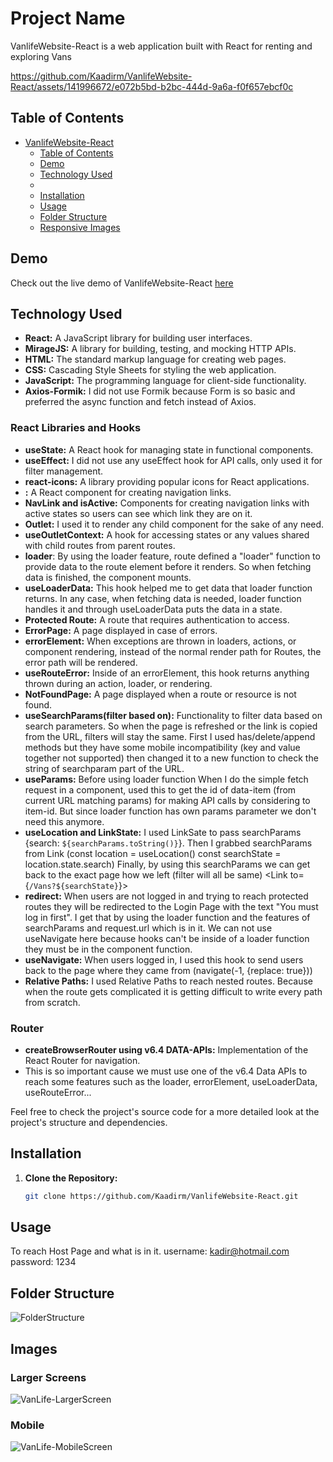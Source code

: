 # Project Name

VanlifeWebsite-React is a web application built with React for renting and exploring Vans

https://github.com/Kaadirm/VanlifeWebsite-React/assets/141996672/e072b5bd-b2bc-444d-9a6a-f0f657ebcf0c

## Table of Contents

- [VanlifeWebsite-React](#vanlifewebsite-react)
  - [Table of Contents](#table-of-contents)
  - [Demo](#demo)
  - [Technology Used](#technology-used)
  - [](#)
  - [Installation](#installation)
  - [Usage](#usage)
  - [Folder Structure](#folder-structure)
  - [Responsive Images](#images)

## Demo

Check out the live demo of VanlifeWebsite-React [here](https://kaadirm.github.io/VanlifeWebsite-React/#/)


## Technology Used

- **React:** A JavaScript library for building user interfaces.
- **MirageJS:** A library for building, testing, and mocking HTTP APIs.
- **HTML:** The standard markup language for creating web pages.
- **CSS:** Cascading Style Sheets for styling the web application.
- **JavaScript:** The programming language for client-side functionality.
- **Axios-Formik:** I did not use Formik because Form is so basic and preferred the async function and fetch instead of Axios.

### React Libraries and Hooks

- **useState:** A React hook for managing state in functional components.
- **useEffect:** I did not use any useEffect hook for API calls, only used it for filter management.
- **react-icons:** A library providing popular icons for React applications.
- **<Link/>:** A React component for creating navigation links.
- **NavLink and isActive:** Components for creating navigation links with active states so users can see which link they are on it.
- **Outlet:** I used it to render any child component for the sake of any need.
- **useOutletContext:** A hook for accessing states or any values shared with child routes from parent routes.
- **loader**: By using the loader feature, route defined a "loader" function to provide data to the route element before it renders. So when fetching data is finished, the component mounts.
- **useLoaderData:** This hook helped me to get data that loader function returns. In any case, when fetching data is needed, loader function handles it and through useLoaderData puts the data in a state.
- **Protected Route:** A route that requires authentication to access.
- **ErrorPage:** A page displayed in case of errors.
- **errorElement:** When exceptions are thrown in loaders, actions, or component rendering, instead of the normal render path for Routes, the error path will be rendered.
- **useRouteError:** Inside of an errorElement, this hook returns anything thrown during an action, loader, or rendering.
- **NotFoundPage:** A page displayed when a route or resource is not found.
- **useSearchParams(filter based on):** Functionality to filter data based on search parameters. So when the page is refreshed or the link is copied from the URL, filters will stay the same. First I used has/delete/append methods but they have some mobile incompatibility (key and value together not supported) then changed it to a new function to check the string of searchparam part of the URL.
- **useParams:** Before using loader function When I do the simple fetch request in a component, used this to get the id of data-item (from current URL matching params) for making API calls by considering to item-id. But since loader function has own params parameter we don't need this anymore.
- **useLocation and LinkState:** I used LinkSate to pass searchParams {search: `${searchParams.toString()}`}.
                                 Then I grabbed searchParams from Link  (const location = useLocation() const searchState = location.state.search)
                                 Finally, by using this searchParams we can get back to the exact page how we left (filter will all be same) <Link to={`/Vans?${searchState}`}>
- **redirect:** When users are not logged in and trying to reach protected routes they will be redirected to the Login Page with the text "You must log in first". I get that by using the loader function and the features of searchParams and request.url which is in it. We can not use useNavigate here because hooks can't be inside of a loader function they must be in the component function.
- **useNavigate:** When users logged in, I used this hook to send users back to the page where they came from (navigate(-1, {replace: true}))
- **Relative Paths:** I used Relative Paths to reach nested routes. Because when the route gets complicated it is getting difficult to write every path from scratch.
  
### Router

- **createBrowserRouter using v6.4 DATA-APIs:** Implementation of the React Router for navigation.
- This is so important cause we must use one of the v6.4 Data APIs to reach some features such as the loader, errorElement, useLoaderData, useRouteError...

Feel free to check the project's source code for a more detailed look at the project's structure and dependencies.

## Installation

1. **Clone the Repository:**
   ```bash
   git clone https://github.com/Kaadirm/VanlifeWebsite-React.git

## Usage

To reach Host Page and what is in it. 
username: kadir@hotmail.com
password: 1234


## Folder Structure

![FolderStructure](https://github.com/Kaadirm/VanlifeWebsite-React/assets/141996672/7a37866c-22c3-4f2d-af58-6b69e52a9a41)


## Images

### Larger Screens

![VanLife-LargerScreen](https://github.com/Kaadirm/VanlifeWebsite-React/assets/141996672/599c4e8e-58fc-44ff-9a85-b02431eb7e8f)

### Mobile

![VanLife-MobileScreen](https://github.com/Kaadirm/VanlifeWebsite-React/assets/141996672/87fc401f-76b9-4f3a-b32d-b57a0de0ada6)



